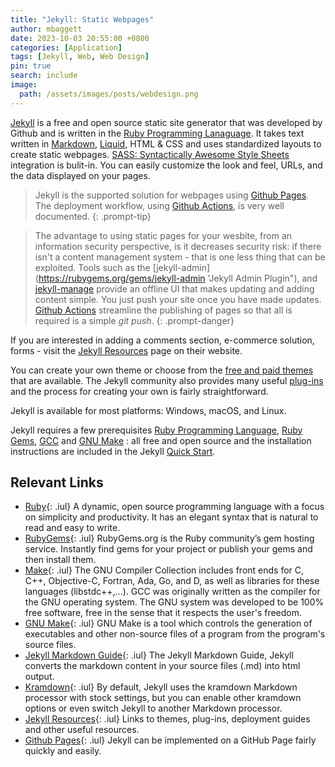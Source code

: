 ```yaml
---
title: "Jekyll: Static Webpages"
author: mbaggett
date: 2023-10-03 20:55:00 +0800
categories: [Application]
tags: [Jekyll, Web, Web Design] 
pin: true
search: include
image:
  path: /assets/images/posts/webdesign.png
---
```


[Jekyll](https://jekyllrb.com/ 'Jekyll Website') is a free and open source static site generator that was developed by Github and is written in the [Ruby Programming Lanaguage](https://www.ruby-lang.org/en 'Ruby Programming Language'). It takes text written in [Markdown](https://daringfireball.net/projects/markdown/ 'Markdown Website'), [Liquid](https://github.com/Shopify/liquid/wiki 'Liquid Website">Liquid'), HTML & CSS and uses standardized layouts to create static webpages. [SASS: Syntactically Awesome Style Sheets](https://sass-lang.com/ 'SASS Website') integration is bulit-in. You can easily customize the look and feel, URLs, and the data displayed on your pages.

> Jekyll is the supported solution for webpages using [Github Pages](https://pages.github.com/ 'Github Pages website').  The deployment workflow, using [Github Actions](https://jekyllrb.com/docs/continuous-integration/github-actions/ 'Github Actions on the Jekyll Website'), is very well documented.
{: .prompt-tip}


> The advantage to using static pages for your wesbite, from an information security perspective, is it decreases security risk: if there isn't a content management system - that is one less thing that can be exploited.  Tools such as the [jekyll-admin](https://rubygems.org/gems/jekyll-admin 'Jekyll Admin Plugin"), and [jekyll-manage](https://rubygems.org/gems/jekyll-manager, 'Jekyll Manager Plugin') provide an offline UI that makes updating and adding content simple. You just push your site once you have made updates.  [Github Actions](https://jekyllrb.com/docs/continuous-integration/github-actions/, 'Github Actions') streamline the publishing of pages so that all is required is a simple *git push*.
{: .prompt-danger}

If you are interested in adding a comments section, e-commerce solution, forms - visit the [Jekyll Resources](https://jekyllrb.com/resources 'Jekyll Resource Page') page on their website.

You can create your own theme or choose from the [free and paid themes](https://jekyllrb.com/docs/themes/ 'Jekyll Themes') that are available.  The Jekyll community also provides many useful [plug-ins](https://jekyllrb.com/docs/plugins/ 'Jekyll PLugins') and the process for creating your own is fairly straightforward.

Jekyll is available for most platforms: Windows, macOS, and Linux.

Jekyll requires a few prerequisites [Ruby Programming Language](https://www.ruby-lang.org/en 'Ruby Programming Language Website'), [Ruby Gems](https://rubygems.org 'Ruby Gems Website'), [GCC](https://gcc.gnu.org/ 'GCC Website">GCC') and [GNU Make](https://www.gnu.org/software/make 'GNU Make Website') : all free and open source and the installation instructions are included in the Jekyll [Quick Start](https://jekyllrb.com/docs/ 'Jekyll Quickstart Instructions').

## Relevant Links
* [Ruby](https://www.ruby-lang.org/en 'Ruby Programming Language Website">Ruby Programming Language'){: .iul}
A dynamic, open source programming language with a focus on simplicity and productivity. It has an elegant syntax that is natural to read and easy to write.
* [RubyGems](https://rubygems.org 'Ruby Gems Website'){: .iul}
RubyGems.org is the Ruby community’s gem hosting service. Instantly find gems for your project or publish your gems and then install them.
* [Make](https://gcc.gnu.org/ 'GCC Website'){: .iul}
The GNU Compiler Collection includes front ends for C, C++, Objective-C, Fortran, Ada, Go, and D, as well as libraries for these languages (libstdc++,...). GCC was originally written as the compiler for the GNU operating system. The GNU system was developed to be 100% free software, free in the sense that it respects the user's freedom.
* [GNU Make](https://www.gnu.org/software/make 'GNU Make Website'){: .iul}
GNU Make is a tool which controls the generation of executables and other non-source files of a program from the program's source files.
* [Jekyll Markdown Guide](https://www.markdownguide.org/tools/jekyll/ 'Jekyll Markdown Guide'){: .iul}
The Jekyll Markdown Guide, Jekyll converts the markdown content in your source files (.md) into html output.
* [Kramdown](https://kramdown.gettalong.org/ 'Kramdown Markdown'){: .iul}
By default, Jekyll uses the kramdown Markdown processor with stock settings, but you can enable other kramdown options or even switch Jekyll to another Markdown processor. 
* [Jekyll Resources](https://jekyllrb.com/resources 'Jekyll Resource Page'){: .iul}
Links to themes, plug-ins, deployment guides and other useful resources. 
* [Github Pages](https://pages.github.com/ 'Github Pages website'){: .iul} 
Jekyll can be implemented on a GitHub Page fairly quickly and easily.